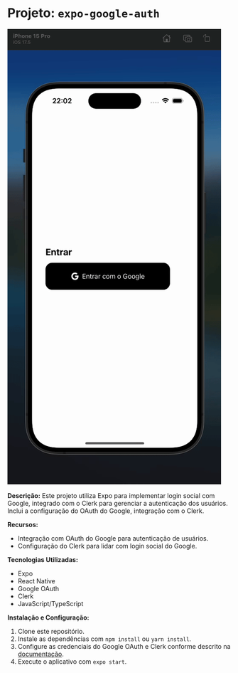 # Projeto: `expo-google-auth`

![Demonstração do Projeto](src/assets/example.gif)

**Descrição:**
Este projeto utiliza Expo para implementar login social com Google, integrado com o Clerk para gerenciar a autenticação dos usuários. Inclui a configuração do OAuth do Google, integração com o Clerk.

**Recursos:**

- Integração com OAuth do Google para autenticação de usuários.
- Configuração do Clerk para lidar com login social do Google.

**Tecnologias Utilizadas:**

- Expo
- React Native
- Google OAuth
- Clerk
- JavaScript/TypeScript

**Instalação e Configuração:**

1. Clone este repositório.
2. Instale as dependências com `npm install` ou `yarn install`.
3. Configure as credenciais do Google OAuth e Clerk conforme descrito na [documentação](https://docs.clerk.dev/).
4. Execute o aplicativo com `expo start`.

